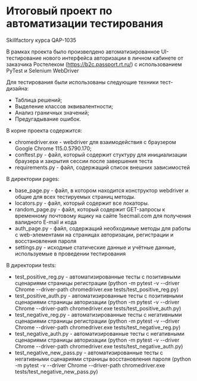 # Итоговый проект по автоматизации тестирования
Skillfactory курса QAP-1035

В рамках проекта было произвелдено автоматизированное UI-тестирование нового интерфейса авторизации в личном кабинете от заказчика Ростелеком (https://b2c.passport.rt.ru/) с использованием PyTest и Selenium WebDriver

Для тестирования были использованы следующие техники тест-дизайна:
 - Таблица решений;
 - Выделение классов эквивалентности;
 - Анализ граничных значений;
 - Предугадывание ошибок.

В корне проекта содержится:
- chromedriver.exe - webdriver для взаимодействия с браузером Google Chrome 115.0.5790.170;
- conftest.py - файл, который содержит стуктуру для инициализации браузера и закрытия сессии после завершения теста
- requirements.py - файл, содержащий список внешних зависимостей

В директории pages:
- base_page.py - файл, в котором находится конструктор webdriver и общие для всех тестируемых страниц методы.
- locators.py - файл, который содержит все локаторы.
- random_page.py - файл, который содержит GET-запросы к временному почтовому ящику на сайте 1secmail.com для получения валидного E-mail и кода
- auth_page.py - файл, содержащий необходимые методы для работы с web-элементами на страницах авторизации, регистрации и восстановления пароля
- settings.py - исходные статические данные и учётные данные, используемые в проведении тестирования

В директории tests:
- test_positive_reg.py - автоматизированные тесты с позитивными сценариями страницы регистрации (python -m pytest -v --driver Chrome --driver-path chromedriver.exe tests/test_positive_reg.py)
- test_positive_auth.py - автоматизированные тесты с позитивными сценариями страницы авторизации (python -m pytest -v --driver Chrome --driver-path chromedriver.exe tests/test_positive_auth.py)
- test_negative_reg.py - автоматизированные тесты с негативными сценариями страницы регистрации (python -m pytest -v --driver Chrome --driver-path chromedriver.exe tests/test_negative_reg.py)
- test_negative_auth.py - автоматизированные тесты с негативными сценариями страницы авторизации (python -m pytest -v --driver Chrome --driver-path chromedriver.exe tests/test_negative_auth.py)
- test_negative_new_pass.py - автоматизированные тесты с негативными сценариями страницы восстановления пароля (python -m pytest -v --driver Chrome --driver-path chromedriver.exe tests/test_negative_new_pass.py)
